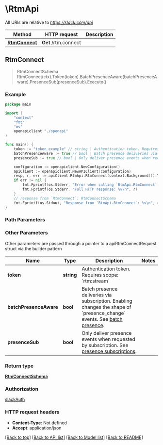 # \RtmApi

All URIs are relative to *https://slack.com/api*

Method | HTTP request | Description
------------- | ------------- | -------------
[**RtmConnect**](RtmApi.md#RtmConnect) | **Get** /rtm.connect | 



## RtmConnect

> RtmConnectSchema RtmConnect(ctx).Token(token).BatchPresenceAware(batchPresenceAware).PresenceSub(presenceSub).Execute()





### Example

```go
package main

import (
    "context"
    "fmt"
    "os"
    openapiclient "./openapi"
)

func main() {
    token := "token_example" // string | Authentication token. Requires scope: `rtm:stream`
    batchPresenceAware := true // bool | Batch presence deliveries via subscription. Enabling changes the shape of `presence_change` events. See [batch presence](/docs/presence-and-status#batching). (optional)
    presenceSub := true // bool | Only deliver presence events when requested by subscription. See [presence subscriptions](/docs/presence-and-status#subscriptions). (optional)

    configuration := openapiclient.NewConfiguration()
    apiClient := openapiclient.NewAPIClient(configuration)
    resp, r, err := apiClient.RtmApi.RtmConnect(context.Background()).Token(token).BatchPresenceAware(batchPresenceAware).PresenceSub(presenceSub).Execute()
    if err != nil {
        fmt.Fprintf(os.Stderr, "Error when calling `RtmApi.RtmConnect``: %v\n", err)
        fmt.Fprintf(os.Stderr, "Full HTTP response: %v\n", r)
    }
    // response from `RtmConnect`: RtmConnectSchema
    fmt.Fprintf(os.Stdout, "Response from `RtmApi.RtmConnect`: %v\n", resp)
}
```

### Path Parameters



### Other Parameters

Other parameters are passed through a pointer to a apiRtmConnectRequest struct via the builder pattern


Name | Type | Description  | Notes
------------- | ------------- | ------------- | -------------
 **token** | **string** | Authentication token. Requires scope: &#x60;rtm:stream&#x60; | 
 **batchPresenceAware** | **bool** | Batch presence deliveries via subscription. Enabling changes the shape of &#x60;presence_change&#x60; events. See [batch presence](/docs/presence-and-status#batching). | 
 **presenceSub** | **bool** | Only deliver presence events when requested by subscription. See [presence subscriptions](/docs/presence-and-status#subscriptions). | 

### Return type

[**RtmConnectSchema**](RtmConnectSchema.md)

### Authorization

[slackAuth](../README.md#slackAuth)

### HTTP request headers

- **Content-Type**: Not defined
- **Accept**: application/json

[[Back to top]](#) [[Back to API list]](../README.md#documentation-for-api-endpoints)
[[Back to Model list]](../README.md#documentation-for-models)
[[Back to README]](../README.md)

